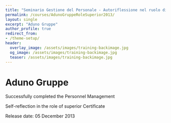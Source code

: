 ```yaml
---
title: "Seminario Gestione del Personale - Autoriflessione nel ruolo di superiore"
permalink: /courses/AdunoGruppeRoleSuperior2013/
layout: single
excerpt: "Aduno Gruppe"
author_profile: true
redirect_from:
- /theme-setup/
header:
  overlay_image: /assets/images/training-backimage.jpg
  og_image: /assets/images/training-backimage.jpg
  teaser: /assets/images/training-backimage.jpg
---
```

# Aduno Gruppe

Successfully completed the Personnel Management

Self-reflection in the role of superior Certificate

Release date:  05 December 2013


